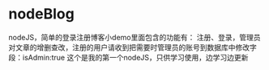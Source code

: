# nodeBlog
nodeJS，简单的登录注册博客小demo里面包含的功能有：
注册、登录，管理员对文章的增删查改，注册的用户请收到把需要时管理员的账号到数据库中修改字段：isAdmin:true
这个是我的第一个nodeJS，只供学习使用，边学习边更新
